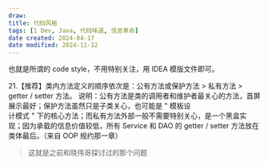 ```yaml
---
draw:
title: 代码风格
tags: [1 Dev, Java, 代码味道, 信息革命]
date created: 2024-04-17
date modified: 2024-11-12
---
```


也就是所谓的 code style，不用特别关注，用 IDEA 模版文件即可。

<!-- more -->







21.【推荐】类内方法定义的顺序依次是：公有方法或保护方法 > 私有方法 > getter / setter 方法。
说明：公有方法是类的调用者和维护者最关心的方法，首屏展示最好；保护方法虽然只是子类关心，也可能是 " 模板设  
计模式 " 下的核心方法；而私有方法外部一般不需要特别关心，是一个黑盒实现；因为承载的信息价值较低，所有 Service 和 DAO 的 getter / setter 方法放在类体最后。（来自 OOP 规约那一章）

> 这就是之前和晓伟哥探讨过的那个问题
